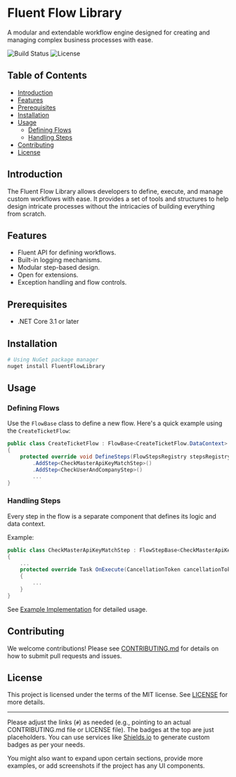 # Fluent Flow Library

A modular and extendable workflow engine designed for creating and managing complex business processes with ease.

![Build Status](https://img.shields.io/badge/build-passing-brightgreen)
![License](https://img.shields.io/badge/license-MIT-blue)

## Table of Contents

- [Introduction](#introduction)
- [Features](#features)
- [Prerequisites](#prerequisites)
- [Installation](#installation)
- [Usage](#usage)
  - [Defining Flows](#defining-flows)
  - [Handling Steps](#handling-steps)
- [Contributing](#contributing)
- [License](#license)

## Introduction

The Fluent Flow Library allows developers to define, execute, and manage custom workflows with ease. It provides a set of tools and structures to help design intricate processes without the intricacies of building everything from scratch.

## Features

- Fluent API for defining workflows.
- Built-in logging mechanisms.
- Modular step-based design.
- Open for extensions.
- Exception handling and flow controls.

## Prerequisites

- .NET Core 3.1 or later

## Installation

```sh
# Using NuGet package manager
nuget install FluentFlowLibrary
```

## Usage

### Defining Flows

Use the `FlowBase` class to define a new flow. Here's a quick example using the `CreateTicketFlow`:

```csharp
public class CreateTicketFlow : FlowBase<CreateTicketFlow.DataContext>
{
    protected override void DefineSteps(FlowStepsRegistry stepsRegistry) => stepsRegistry
        .AddStep<CheckMasterApiKeyMatchStep>()
        .AddStep<CheckUserAndCompanyStep>()
        ...
}
```

### Handling Steps

Every step in the flow is a separate component that defines its logic and data context. 

Example:

```csharp
public class CheckMasterApiKeyMatchStep : FlowStepBase<CheckMasterApiKeyMatchStep.DataContext>
{
    ...
    protected override Task OnExecute(CancellationToken cancellationToken = default)
    {
        ...
    }
}
```

See [Example Implementation](#) for detailed usage.

## Contributing

We welcome contributions! Please see [CONTRIBUTING.md](#) for details on how to submit pull requests and issues.

## License

This project is licensed under the terms of the MIT license. See [LICENSE](#) for more details.

---

Please adjust the links (`#`) as needed (e.g., pointing to an actual CONTRIBUTING.md file or LICENSE file). The badges at the top are just placeholders. You can use services like [Shields.io](https://shields.io/) to generate custom badges as per your needs. 

You might also want to expand upon certain sections, provide more examples, or add screenshots if the project has any UI components.